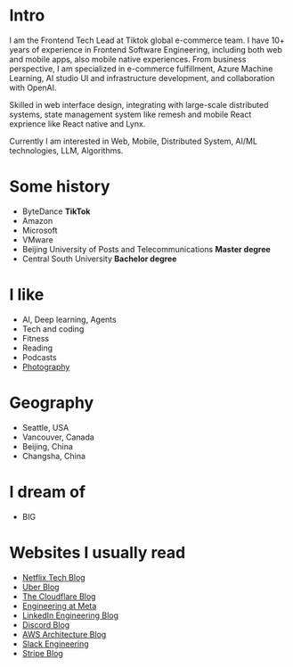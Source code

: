 # Intro

I am the Frontend Tech Lead at Tiktok global e-commerce team. I have 10+ years of experience in Frontend Software Engineering, including both web and mobile apps, also mobile native experiences. From business perspective, I am specialized in e-commerce fulfillment, Azure Machine Learning, AI studio UI and infrastructure development, and collaboration with OpenAI. 

Skilled in web interface design, integrating with large-scale distributed systems, state management system like remesh and mobile React exprience like React native and Lynx.

Currently I am interested in Web, Mobile, Distributed System, AI/ML technologies, LLM, Algorithms.

# Some history

- ByteDance **TikTok**
- Amazon
- Microsoft
- VMware
- Beijing University of Posts and Telecommunications **Master degree**
- Central South University **Bachelor degree**

# I like

- AI, Deep learning, Agents
- Tech and coding
- Fitness
- Reading
- Podcasts
- [Photography](https://www.instagram.com/rockdouglas_2020)

# Geography

- Seattle, USA
- Vancouver, Canada
- Beijing, China
- Changsha, China

# I dream of

- BIG

# Websites I usually read

- [Netflix Tech Blog](https://netflixtechblog.com/)
- [Uber Blog](https://www.uber.com/en-US/blog/engineering/)
- [The Cloudflare Blog](https://blog.cloudflare.com/)
- [Engineering at Meta](https://engineering.fb.com/)
- [LinkedIn Engineering Blog](https://engineering.linkedin.com/blog)
- [Discord Blog](https://discord.com/blog/)
- [AWS Architecture Blog](https://aws.amazon.com/blogs/architecture/)
- [Slack Engineering](https://slack.engineering/)
- [Stripe Blog](https://stripe.com/blog/engineering)
